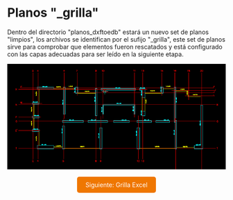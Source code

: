 # Planos "\_grilla"

Dentro del directorio "planos_dxftoedb" estará un nuevo set de planos "limpios", los archivos se identifican por el sufijo "\_grilla", este set de planos sirve para comprobar que elementos fueron rescatados y está configurado con las capas adecuadas para ser leído en la siguiente etapa.

<p align="center">
  <img src="../images/dxftoedb1c.png" style="max-width:100%;" alt="">
</p>

<div style="text-align: center;">
  <a href="../grilla_excel/" style="display: inline-block; background-color: #EF7701; color: white; padding: 10px 20px; text-decoration: none; border-radius: 5px;">Siguiente: Grilla Excel</a>
</div>
